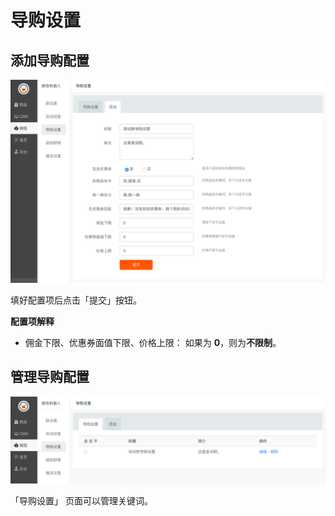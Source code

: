 导购设置
======

## 添加导购配置

![](../images/41536B36-BB6B-416E-A597-F7197EF19343.png)

填好配置项后点击「提交」按钮。

**配置项解释**

- 佣金下限、优惠券面值下限、价格上限： 如果为 **0**，则为**不限制**。

## 管理导购配置

![](../images/CA578F39-6EE7-4EDA-8F46-423CFEA4CE9F.png)

「导购设置」 页面可以管理关键词。

